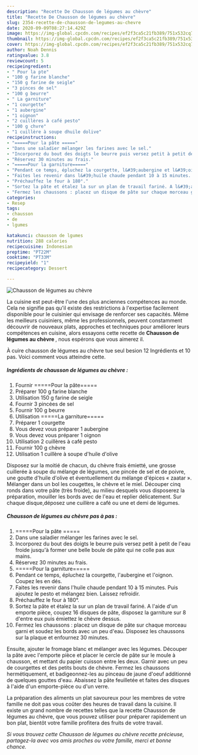 ```yaml
---
description: "Recette De Chausson de légumes au chèvre"
title: "Recette De Chausson de légumes au chèvre"
slug: 2354-recette-de-chausson-de-legumes-au-chevre
date: 2020-09-09T08:27:14.429Z
image: https://img-global.cpcdn.com/recipes/ef2f3ca5c21fb389/751x532cq70/chausson-de-legumes-au-chevre-photo-principale-de-la-recette.jpg
thumbnail: https://img-global.cpcdn.com/recipes/ef2f3ca5c21fb389/751x532cq70/chausson-de-legumes-au-chevre-photo-principale-de-la-recette.jpg
cover: https://img-global.cpcdn.com/recipes/ef2f3ca5c21fb389/751x532cq70/chausson-de-legumes-au-chevre-photo-principale-de-la-recette.jpg
author: Noah Dennis
ratingvalue: 3.8
reviewcount: 5
recipeingredient:
- " Pour la pte"
- "100 g farine blanche"
- "150 g farine de seigle"
- "3 pinces de sel"
- "100 g beurre"
- " La garniture"
- "1 courgette"
- "1 aubergine"
- "1 oignon"
- "2 cuillères à café pesto"
- "100 g chvre"
- "1 cuillère à soupe dhuile dolive"
recipeinstructions:
- "=====Pour la pâte ====="
- "Dans une saladier mélanger les farines avec le sel."
- "Incorporez du bout des doigts le beurre puis versez petit à petit de l&#39;eau froide jusqu&#39;à former une belle boule de pâte qui ne colle pas aux mains."
- "Réservez 30 minutes au frais."
- "=====Pour la garniture====="
- "Pendant ce temps, épluchez la courgette, l&#39;aubergine et l&#39;oignon. Coupez les en dés."
- "Faites les revenir dans l&#39;huile chaude pendant 10 à 15 minutes. Puis ajoutez le pesto et mélangez bien. Laissez refroidir."
- "Préchauffez le four à 180°."
- "Sortez la pâte et étalez la sur un plan de travail fariné. A l&#39;aide d&#39;un emporte pièce, coupez 16 disques de pâte, disposez la garniture sur 8 d&#39;entre eux puis émiettez le chèvre dessus."
- "Fermez les chaussons : placez un disque de pâte sur chaque morceau garni et soudez les bords avec un peu d&#39;eau. Disposez les chaussons sur la plaque et enfournez 30 minutes."
categories:
- Resep
tags:
- chausson
- de
- lgumes

katakunci: chausson de lgumes 
nutrition: 288 calories
recipecuisine: Indonesian
preptime: "PT22M"
cooktime: "PT33M"
recipeyield: "1"
recipecategory: Dessert

---
```



![Chausson de légumes au chèvre](https://img-global.cpcdn.com/recipes/ef2f3ca5c21fb389/751x532cq70/chausson-de-legumes-au-chevre-photo-principale-de-la-recette.jpg)

La cuisine est peut-être l'une des plus anciennes compétences au monde. Cela ne signifie pas qu'il existe des restrictions à l'expertise facilement disponible pour le cuisinier qui envisage de renforcer ses capacités. Même les meilleurs cuisiniers, même les professionnels, peuvent constamment découvrir de nouveaux plats, approches et techniques pour améliorer leurs compétences en cuisine, alors essayons cette recette de <strong> Chausson de légumes au chèvre </strong>, nous espérons que vous aimerez il.

<!--inarticleads1-->

À cuire chausson de légumes au chèvre tue seul besion 12 Ingrédients et 10 pas. Voici comment vous atteindre cette.

##### Ingrédients de chausson de légumes au chèvre :

1. Fournir  =====Pour la pâte=====
1. Préparer 100 g farine blanche
1. Utilisation 150 g farine de seigle
1. Fournir 3 pincées de sel
1. Fournir 100 g beurre
1. Utilisation  =====La garniture=====
1. Préparer 1 courgette
1. Vous devez vous préparer 1 aubergine
1. Vous devez vous préparer 1 oignon
1. Utilisation 2 cuillères à café pesto
1. Fournir 100 g chèvre
1. Utilisation 1 cuillère à soupe d&#39;huile d&#39;olive


Disposez sur la moitié de chacun, du chèvre frais émietté, une grosse cuillerée à soupe du mélange de légumes, une pincée de sel et de poivre, une goutte d&#39;huile d&#39;olive et éventuellement du mélange d&#39;épices « zaatar ». Mélanger dans un bol les cougettes, le chèvre et le miel. Découper cinq ronds dans votre pâte (très froide), au milieu desquels vous disposerez la préparation, mouiller les bords avec de l&#39;eau et replier délicatement. Sur chaque disque,déposez une cuillère a café ou une et demi de légumes. 

<!--inarticleads2-->

##### Chausson de légumes au chèvre pas à pas :

1. =====Pour la pâte =====
1. Dans une saladier mélanger les farines avec le sel.
1. Incorporez du bout des doigts le beurre puis versez petit à petit de l&#39;eau froide jusqu&#39;à former une belle boule de pâte qui ne colle pas aux mains.
1. Réservez 30 minutes au frais.
1. =====Pour la garniture=====
1. Pendant ce temps, épluchez la courgette, l&#39;aubergine et l&#39;oignon. Coupez les en dés.
1. Faites les revenir dans l&#39;huile chaude pendant 10 à 15 minutes. Puis ajoutez le pesto et mélangez bien. Laissez refroidir.
1. Préchauffez le four à 180°.
1. Sortez la pâte et étalez la sur un plan de travail fariné. A l&#39;aide d&#39;un emporte pièce, coupez 16 disques de pâte, disposez la garniture sur 8 d&#39;entre eux puis émiettez le chèvre dessus.
1. Fermez les chaussons : placez un disque de pâte sur chaque morceau garni et soudez les bords avec un peu d&#39;eau. Disposez les chaussons sur la plaque et enfournez 30 minutes.


Ensuite, ajouter le fromage blanc et mélanger avec les légumes. Découper la pâte avec l&#39;emporte pièce et placer le cercle de pâte sur le moule à chausson, et mettant du papier cuisson entre les deux. Garnir avec un peu de courgettes et des petits bouts de chèvre. Fermez les chaussons hermétiquement, et badigeonnez-les au pinceau de jaune d&#39;oeuf additionné de quelques gouttes d&#39;eau. Abaissez la pâte feuilletée et faites des disques à l&#39;aide d&#39;un emporte-pièce ou d&#39;un verre. 

<!--inarticleads1-->

<p>
La préparation des aliments un plat savoureux pour les membres de votre famille ne doit pas vous coûter des heures de travail dans la cuisine. Il existe un grand nombre de recettes telles que la recette Chausson de légumes au chèvre, que vous pouvez utiliser pour préparer rapidement un bon plat, bientôt votre famille profitera des fruits de votre travail.
</p>

<p>
<i>Si vous trouvez cette Chausson de légumes au chèvre recette précieuse, partagez-la avec vos amis proches ou votre famille, merci et bonne chance.</i>
</p>
